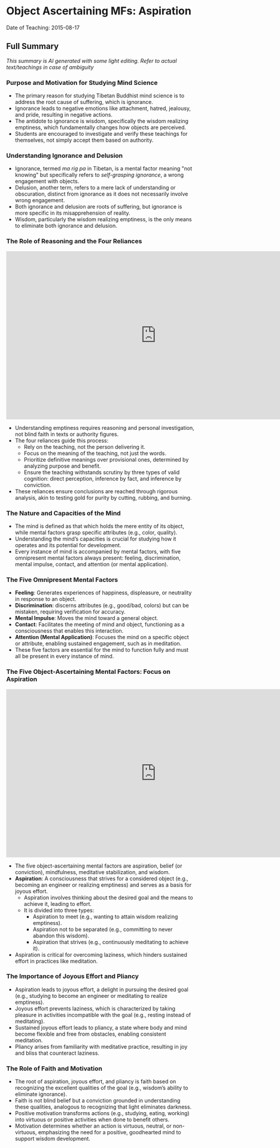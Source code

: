# Object Ascertaining MFs: Aspiration

Date of Teaching: 2015-08-17

## Full Summary
*This summary is AI generated with some light editing. Refer to actual text/teachings in case of ambiguity*

### Purpose and Motivation for Studying Mind Science
- The primary reason for studying Tibetan Buddhist mind science is to address the root cause of suffering, which is ignorance.
- Ignorance leads to negative emotions like attachment, hatred, jealousy, and pride, resulting in negative actions.
- The antidote to ignorance is wisdom, specifically the wisdom realizing emptiness, which fundamentally changes how objects are perceived.
- Students are encouraged to investigate and verify these teachings for themselves, not simply accept them based on authority.

### Understanding Ignorance and Delusion
- Ignorance, termed *ma rig pa* in Tibetan, is a mental factor meaning "not knowing" but specifically refers to *self-grasping ignorance*, a wrong engagement with objects.
- Delusion, another term, refers to a mere lack of understanding or obscuration, distinct from ignorance as it does not necessarily involve wrong engagement.
- Both ignorance and delusion are roots of suffering, but ignorance is more specific in its misapprehension of reality.
- Wisdom, particularly the wisdom realizing emptiness, is the only means to eliminate both ignorance and delusion.

### The Role of Reasoning and the Four Reliances

<iframe width="800" height="450" src="https://www.youtube.com/embed/dUtyd00BeeE" frameborder="0" allow="accelerometer; autoplay; clipboard-write; encrypted-media; gyroscope; picture-in-picture" allowfullscreen></iframe>

- Understanding emptiness requires reasoning and personal investigation, not blind faith in texts or authority figures.
- The four reliances guide this process:
  - Rely on the teaching, not the person delivering it.
  - Focus on the meaning of the teaching, not just the words.
  - Prioritize definitive meanings over provisional ones, determined by analyzing purpose and benefit.
  - Ensure the teaching withstands scrutiny by three types of valid cognition: direct perception, inference by fact, and inference by conviction.
- These reliances ensure conclusions are reached through rigorous analysis, akin to testing gold for purity by cutting, rubbing, and burning.

### The Nature and Capacities of the Mind
- The mind is defined as that which holds the mere entity of its object, while mental factors grasp specific attributes (e.g., color, quality).
- Understanding the mind’s capacities is crucial for studying how it operates and its potential for development.
- Every instance of mind is accompanied by mental factors, with five omnipresent mental factors always present: feeling, discrimination, mental impulse, contact, and attention (or mental application).

### The Five Omnipresent Mental Factors
- **Feeling**: Generates experiences of happiness, displeasure, or neutrality in response to an object.
- **Discrimination**: discerns attributes (e.g., good/bad, colors) but can be mistaken, requiring verification for accuracy.
- **Mental Impulse**: Moves the mind toward a general object.
- **Contact**: Facilitates the meeting of mind and object, functioning as a consciousness that enables this interaction.
- **Attention (Mental Application)**: Focuses the mind on a specific object or attribute, enabling sustained engagement, such as in meditation.
- These five factors are essential for the mind to function fully and must all be present in every instance of mind.

### The Five Object-Ascertaining Mental Factors: Focus on Aspiration

<iframe width="800" height="450" src="https://www.youtube.com/embed/3XcoJNhEJMA" frameborder="0" allow="accelerometer; autoplay; clipboard-write; encrypted-media; gyroscope; picture-in-picture" allowfullscreen></iframe>

- The five object-ascertaining mental factors are aspiration, belief (or conviction), mindfulness, meditative stabilization, and wisdom.
- **Aspiration**: A consciousness that strives for a considered object (e.g., becoming an engineer or realizing emptiness) and serves as a basis for joyous effort.
  - Aspiration involves thinking about the desired goal and the means to achieve it, leading to effort.
  - It is divided into three types:
    - Aspiration to meet (e.g., wanting to attain wisdom realizing emptiness).
    - Aspiration not to be separated (e.g., committing to never abandon this wisdom).
    - Aspiration that strives (e.g., continuously meditating to achieve it).
- Aspiration is critical for overcoming laziness, which hinders sustained effort in practices like meditation.

### The Importance of Joyous Effort and Pliancy
- Aspiration leads to joyous effort, a delight in pursuing the desired goal (e.g., studying to become an engineer or meditating to realize emptiness).
- Joyous effort prevents laziness, which is characterized by taking pleasure in activities incompatible with the goal (e.g., resting instead of meditating).
- Sustained joyous effort leads to pliancy, a state where body and mind become flexible and free from obstacles, enabling consistent meditation.
- Pliancy arises from familiarity with meditative practice, resulting in joy and bliss that counteract laziness.

### The Role of Faith and Motivation
- The root of aspiration, joyous effort, and pliancy is faith based on recognizing the excellent qualities of the goal (e.g., wisdom’s ability to eliminate ignorance).
- Faith is not blind belief but a conviction grounded in understanding these qualities, analogous to recognizing that light eliminates darkness.
- Positive motivation transforms actions (e.g., studying, eating, working) into virtuous or positive activities when done to benefit others.
- Motivation determines whether an action is virtuous, neutral, or non-virtuous, emphasizing the need for a positive, goodhearted mind to support wisdom development.